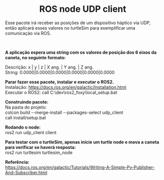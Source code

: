 <h1 align="center">
ROS node UDP client
</h1>

<p>
Esse pacote irá receber as posições de um dispositivo háptico via UDP, então aplicará esses valores no turtleSim para exemplificar uma comunicação via ROS.
</p>

<br>

<b>A aplicação espera uma string com os valores de posição dos 6 eixos da caneta, no seguinte formato:</b>
<br>

Descrição: x | y | z | X ang. | Y ang. | Z ang.<br>
String: 0.0000|0.0000|0.0000|0.0000|0.0000|0.0000<br>


<b>Parar fazer esse pacote, instalar e executar o ROS2.</b>
<br>
Instalação: https://docs.ros.org/en/galactic/Installation.html<br>
Executar o ROS2: call C:\dev\ros2_foxy\local_setup.bat<br>

<b>Construindo pacote:</b>
<br>
Na pasta do projeto: <br>
colcon build --merge-install --packages-select udp_client<br>
call install/setup.bat<br>

<b>Rodando o node:</b>
<br>
ros2 run udp_client client<br>

<b>Para testar com o turtleSim, apenas inicie um turtle node e mova a caneta para verificar se haverá resposta:</b>
<br>
ros2 run turtlesim turtlesim_node<br>

<b>Referência:</b><br>
https://docs.ros.org/en/galactic/Tutorials/Writing-A-Simple-Py-Publisher-And-Subscriber.html
